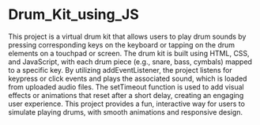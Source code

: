 # Drum_Kit_using_JS

This project is a virtual drum kit that allows users to play drum sounds by pressing corresponding keys on the keyboard or tapping on the drum elements on a touchpad or screen. 
The drum kit is built using HTML, CSS, and JavaScript, with each drum piece (e.g., snare, bass, cymbals) mapped to a specific key.
By utilizing addEventListener, the project listens for keypress or click events and plays the associated sound, which is loaded from uploaded audio files.
The setTimeout function is used to add visual effects or animations that reset after a short delay, creating an engaging user experience.
This project provides a fun, interactive way for users to simulate playing drums, with smooth animations and responsive design.

